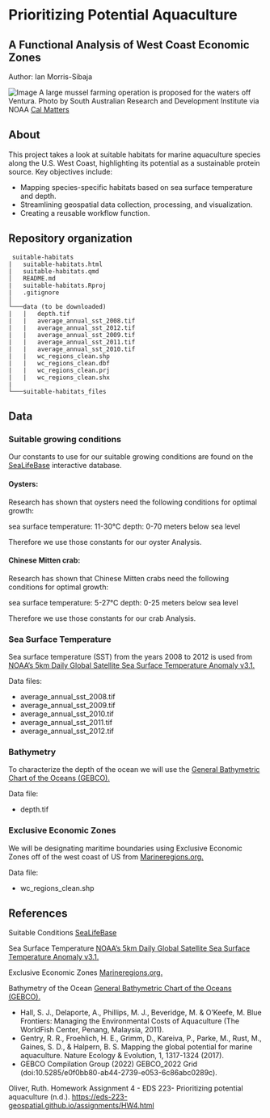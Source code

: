 # Prioritizing Potential Aquaculture
## A Functional Analysis of West Coast Economic Zones
Author: Ian Morris-Sibaja

![Image](https://i0.wp.com/calmatters.org/wp-content/uploads/2020/05/NOAA_Mussellonglines_02.jpg?fit=1200%2C799&ssl=1) A large mussel farming operation is proposed for the waters off Ventura. Photo by South Australian Research and Development Institute via NOAA [Cal Matters](https://calmatters.org/environment/2020/05/california-shellfish-farming-aquaculture/)

## About
This project takes a look at suitable habitats for marine aquaculture species along the U.S. West Coast, highlighting its potential as a sustainable protein source. Key objectives include:

-   Mapping species-specific habitats based on sea surface temperature and depth.
-   Streamlining geospatial data collection, processing, and visualization.
-   Creating a reusable workflow function.

## Repository organization
```
 suitable-habitats
|   suitable-habitats.html
|   suitable-habitats.qmd
│   README.md
|   suitable-habitats.Rproj
|   .gitignore
│
└───data (to be downloaded)
|   |   depth.tif
|   |   average_annual_sst_2008.tif
|   |   average_annual_sst_2012.tif
|   |   average_annual_sst_2009.tif
|   |   average_annual_sst_2011.tif
|   |   average_annual_sst_2010.tif
|   |   wc_regions_clean.shp
|   |   wc_regions_clean.dbf
|   |   wc_regions_clean.prj
|   |   wc_regions_clean.shx
|
└───suitable-habitats_files
```

## Data

### Suitable growing conditions
Our constants to use for our suitable growing conditions are found on the [SeaLifeBase](https://www.sealifebase.ca/search.php) interactive database.
#### Oysters:
Research has shown that oysters need the following conditions for optimal growth:

sea surface temperature: 11-30°C
depth: 0-70 meters below sea level

Therefore we use those constants for our oyster Analysis. 
#### Chinese Mitten crab:
Research has shown that Chinese Mitten crabs need the following conditions for optimal growth:

sea surface temperature: 5-27°C
depth: 0-25 meters below sea level

Therefore we use those constants for our crab Analysis. 
### Sea Surface Temperature
Sea surface temperature (SST) from the years 2008 to 2012 is used from [NOAA’s 5km Daily Global Satellite Sea Surface Temperature Anomaly v3.1.](https://coralreefwatch.noaa.gov/product/5km/index_5km_ssta.php)

Data files:

- average_annual_sst_2008.tif
- average_annual_sst_2009.tif
- average_annual_sst_2010.tif
- average_annual_sst_2011.tif
- average_annual_sst_2012.tif
### Bathymetry
To characterize the depth of the ocean we will use the [General Bathymetric Chart of the Oceans (GEBCO).](https://www.gebco.net/data_and_products/gridded_bathymetry_data/#area)

Data file: 
- depth.tif
### Exclusive Economic Zones
We will be designating maritime boundaries using Exclusive Economic Zones off of the west coast of US from [Marineregions.org.](https://www.marineregions.org/eez.php)

Data file: 
- wc_regions_clean.shp

## References
Suitable Conditions [SeaLifeBase](https://www.sealifebase.ca/search.php)

Sea Surface Temperature [NOAA’s 5km Daily Global Satellite Sea Surface Temperature Anomaly v3.1.](https://coralreefwatch.noaa.gov/product/5km/index_5km_ssta.php)

Exclusive Economic Zones [Marineregions.org.](https://www.marineregions.org/eez.php)

Bathymetry of the Ocean [General Bathymetric Chart of the Oceans (GEBCO).](https://www.gebco.net/data_and_products/gridded_bathymetry_data/#area)

- Hall, S. J., Delaporte, A., Phillips, M. J., Beveridge, M. & O’Keefe, M. Blue Frontiers: Managing the Environmental Costs of Aquaculture (The WorldFish Center, Penang, Malaysia, 2011).
- Gentry, R. R., Froehlich, H. E., Grimm, D., Kareiva, P., Parke, M., Rust, M., Gaines, S. D., & Halpern, B. S. Mapping the global potential for marine aquaculture. Nature Ecology & Evolution, 1, 1317-1324 (2017).
- GEBCO Compilation Group (2022) GEBCO_2022 Grid (doi:10.5285/e0f0bb80-ab44-2739-e053-6c86abc0289c).

Oliver, Ruth. Homework Assignment 4 - EDS 223- Prioritizing potential aquaculture (n.d.). https://eds-223-geospatial.github.io/assignments/HW4.html

